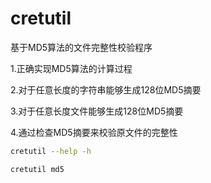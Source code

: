 # cretutil



基于MD5算法的文件完整性校验程序

1.正确实现MD5算法的计算过程

2.对于任意长度的字符串能够生成128位MD5摘要

3.对于任意长度文件能够生成128位MD5摘要

4.通过检查MD5摘要来校验原文件的完整性

```bash
cretutil --help -h 

cretutil md5  


```